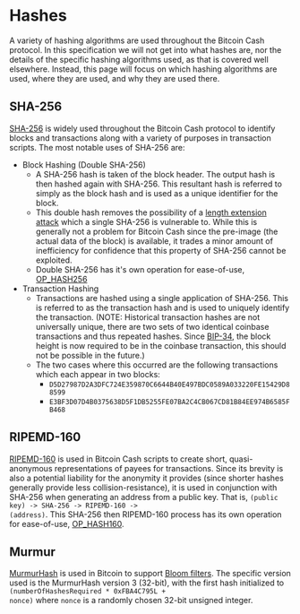 # Hashes

A variety of hashing algorithms are used throughout the Bitcoin Cash protocol.  In this specification we will not get into what hashes are, nor the details of the specific hashing algorithms used, as that is covered well elsewhere.  Instead, this page will focus on which hashing algorithms are used, where they are used, and why they are used there.

 ## SHA-256
 
[SHA-256]([https://en.wikipedia.org/wiki/SHA-2](https://en.wikipedia.org/wiki/SHA-2)) is widely used throughout the Bitcoin Cash protocol to identify blocks and transactions along with a variety of purposes in transaction scripts.  The most notable uses of SHA-256 are:

 - Block Hashing (Double SHA-256)
	 - A SHA-256 hash is taken of the block header.  The output hash is then hashed again with SHA-256.  This resultant hash is referred to simply as the block hash and is used as a unique identifier for the block.
	 - This double hash removes the possibility of a [length extension attack](https://en.wikipedia.org/wiki/Length_extension_attack) which a single SHA-256 is vulnerable to.  While this is generally not a problem for Bitcoin Cash since the pre-image (the actual data of the block) is available, it trades a minor amount of inefficiency for confidence that this property of SHA-256 cannot be exploited.
	 - Double SHA-256 has it's own operation for ease-of-use, [OP_HASH256](/protocol/blockchain/script/opcodes/op-hash256)
 - Transaction Hashing
	 - Transactions are hashed using a single application of SHA-256.  This is referred to as the transaction hash and is used to uniquely identify the transaction.  (NOTE: Historical transaction hashes are not universally unique, there are two sets of two identical coinbase transactions and thus repeated hashes.  Since [BIP-34](/protocol/forks/bip-0034), the block height is now required to be in the coinbase transaction, this should not be possible in the future.)
	 - The two cases where this occurred are the following transactions which each appear in two blocks:
		 - <code>D5D27987D2A3DFC724E359870C6644B40E497BDC0589A033220FE15429D88599</code>
		 - <code>E3BF3D07D4B0375638D5F1DB5255FE07BA2C4CB067CD81B84EE974B6585FB468</code>

 ## RIPEMD-160
 
[RIPEMD-160](https://en.wikipedia.org/wiki/RIPEMD) is used in Bitcoin Cash scripts to create short, quasi-anonymous representations of payees for transactions.  Since its brevity is also a potential liability for the anonymity it provides (since shorter hashes generally provide less collision-resistance), it is used in conjunction with SHA-256 when generating an address from a public key.  That is, <code>(public key) -> SHA-256 -> RIPEMD-160 -> (address)</code>.  This SHA-256 then RIPEMD-160 process has its own operation for ease-of-use, [OP_HASH160](/protocol/blockchain/script/op-codes/op-hash160).
 
 ## Murmur

[MurmurHash](https://en.wikipedia.org/wiki/MurmurHash) is used in Bitcoin to support [Bloom filters](https://en.wikipedia.org/wiki/Bloom_filter).  The specific version used is the MurmurHash version 3 (32-bit), with the first hash initialized to <code>(numberOfHashesRequired * 0xFBA4C795L + nonce)</code> where <code>nonce</code> is a randomly chosen 32-bit unsigned integer.